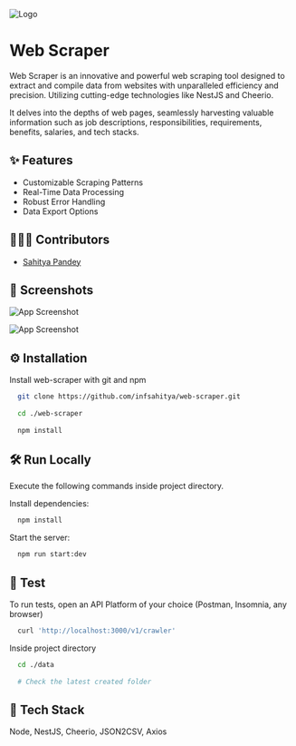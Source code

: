 
![Logo](https://socialify.git.ci/infsahitya/web-scraper/image?description=1&descriptionEditable=One%20Scrape%20at%20a%20Time!&forks=1&issues=1&language=1&name=1&owner=1&pulls=1&stargazers=1&theme=Auto)


# Web Scraper

Web Scraper is an innovative and powerful web scraping tool designed to extract and compile data from websites with unparalleled efficiency and precision. Utilizing cutting-edge technologies like NestJS and Cheerio.

It delves into the depths of web pages, seamlessly harvesting valuable information such as job descriptions, responsibilities, requirements, benefits, salaries, and tech stacks.


## ✨ Features

- Customizable Scraping Patterns
- Real-Time Data Processing
- Robust Error Handling
- Data Export Options


## 🧑🏻‍🔬 Contributors

- [Sahitya Pandey](https://github.com/infsahitya)


## 📸 Screenshots

![App Screenshot](https://raw.githubusercontent.com/infsahitya/web-scraper/main/public/csv.png)

![App Screenshot](https://raw.githubusercontent.com/infsahitya/web-scraper/main/public/json.png)

## ⚙️ Installation

Install web-scraper with git and npm

```bash
  git clone https://github.com/infsahitya/web-scraper.git
  
  cd ./web-scraper
  
  npm install
```
    
## 🛠️ Run Locally

Execute the following commands inside project directory.

Install dependencies:

```bash
  npm install
```

Start the server:

```bash
  npm run start:dev
```


## 🧪 Test

To run tests, open an API Platform of your choice (Postman, Insomnia, any browser)

```bash
  curl 'http://localhost:3000/v1/crawler'
```

Inside project directory
```bash
  cd ./data
  
  # Check the latest created folder
```


## 🔦 Tech Stack

Node, NestJS, Cheerio, JSON2CSV, Axios

